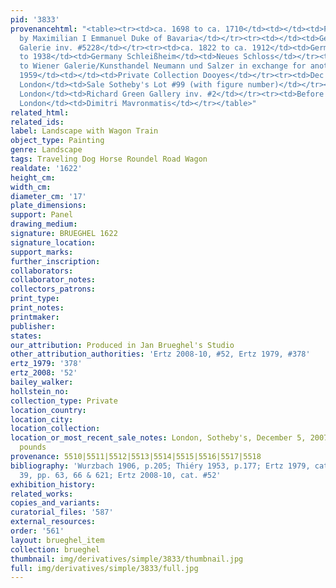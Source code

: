 ```yaml
---
pid: '3833'
provenancehtml: "<table><tr><td>ca. 1698 to ca. 1710</td><td></td><td>Probably acquired
  by Maximilian I Emmanuel Duke of Bavaria</td></tr><tr><td></td><td>Germany Munich</td><td>Kurfürstlichen
  Galerie inv. #5228</td></tr><tr><td>ca. 1822 to ca. 1912</td><td>Germany Augsburg</td><td>Gemäldegalerie</td></tr><tr><td>1912
  to 1938</td><td>Germany Schleißheim</td><td>Neues Schloss</td></tr><tr><td>1938</td><td>Germany</td><td>Given
  to Wiener Galerie/Kunsthandel Neumann und Salzer in exchange for another painting</td></tr><tr><td>Before
  1959</td><td></td><td>Private Collection Dooyes</td></tr><tr><td>Dec 9 1959</td><td>England
  London</td><td>Sale Sotheby's Lot #99 (with figure number)</td></tr><tr><td>1991</td><td>England
  London</td><td>Richard Green Gallery inv. #2</td></tr><tr><td>Before 2007</td><td>England
  London</td><td>Dimitri Mavronmatis</td></tr></table>"
related_html:
related_ids:
label: Landscape with Wagon Train
object_type: Painting
genre: Landscape
tags: Traveling Dog Horse Roundel Road Wagon
realdate: '1622'
height_cm:
width_cm:
diameter_cm: '17'
plate_dimensions:
support: Panel
drawing_medium:
signature: BRUEGHEL 1622
signature_location:
support_marks:
further_inscription:
collaborators:
collaborator_notes:
collectors_patrons:
print_type:
print_notes:
printmaker:
publisher:
states:
our_attribution: Produced in Jan Brueghel's Studio
other_attribution_authorities: 'Ertz 2008-10, #52, Ertz 1979, #378'
ertz_1979: '378'
ertz_2008: '52'
bailey_walker:
hollstein_no:
collection_type: Private
location_country:
location_city:
location_collection:
location_or_most_recent_sale_notes: London, Sotheby's, December 5, 2007, for 468,500
  pounds
provenance: 5510|5511|5512|5513|5514|5515|5516|5517|5518
bibliography: 'Wurzbach 1906, p.205; Thiéry 1953, p.177; Ertz 1979, cat. #378, fig.
  39, pp. 63, 66 & 621; Ertz 2008-10, cat. #52'
exhibition_history:
related_works:
copies_and_variants:
curatorial_files: '587'
external_resources:
order: '561'
layout: brueghel_item
collection: brueghel
thumbnail: img/derivatives/simple/3833/thumbnail.jpg
full: img/derivatives/simple/3833/full.jpg
---
```

